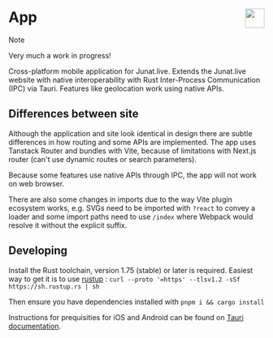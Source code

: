 <h1>App <img src="https://junat.live/maskable_icon.png" align="right" width="38px"></h1>

> [!NOTE]
> Very much a work in progress!

Cross-platform mobile application for Junat.live. Extends the Junat.live website with native interoperability with Rust Inter-Process Communication (IPC) via Tauri. Features like geolocation work using native APIs.

## Differences between site

Although the application and site look identical in design there are subtle differences in how routing and some APIs are implemented. The app uses Tanstack Router and bundles with Vite, because of limitations with Next.js router (can't use dynamic routes or search parameters).

Because some features use native APIs through IPC, the app will not work on web browser. 

There are also some changes in imports due to the way Vite plugin ecosystem works, e.g. SVGs need to be imported with `?react` to convey a loader and some import paths need to use `/index` where Webpack would resolve it without the explicit suffix.

## Developing

Install the Rust toolchain, version 1.75 (stable) or later is required. Easiest way to get it is to use [rustup](https://rustup.rs/) : `curl --proto '=https' --tlsv1.2 -sSf https://sh.rustup.rs | sh`

Then ensure you have dependencies installed with `pnpm i && cargo install`

Instructions for prequisities for iOS and Android can be found on [Tauri documentation](https://v2.tauri.app/start/prerequisites/#configure-for-mobile-targets).
